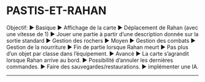 # PASTIS-ET-RAHAN

Objectif:
▶ Basique
  ▶ Affichage de la carte
  ▶ Déplacement de Rahan (avec une vitesse de 1)
  ▶ Jouer une partie à partir d’une description donnée sur la sortie standard
  ▶ Gestion des rochers
▶ Moyen
  ▶ Gestion des combats
  ▶ Gestion de la nourriture
  ▶ Fin de partie lorsque Rahan meurt
  ▶ Pas plus d’un objet par classe dans l’équipement.
▶ Avancé
  ▶ La carte s’agrandit lorsque Rahan arrive au bord.
  ▶ Possibilité d’annuler les dernières commandes.
  ▶ Faire des sauvegardes/restaurations.
  ▶ implémenter une IA.
****
